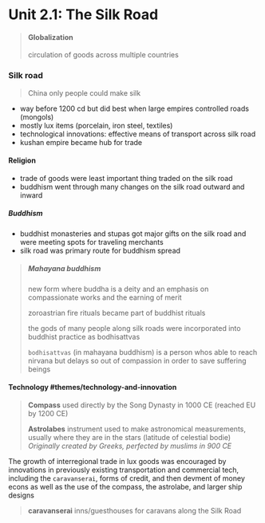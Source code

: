 # Unit 2.1: The Silk Road

> #### Globalization
> circulation of goods across multiple countries

### Silk road

> China only people could make silk

- way before 1200 cd but did best when large empires controlled roads (mongols)
- mostly lux items (porcelain, iron steel, textiles)
- technological innovations: effective means of transport across silk road
- kushan empire became hub for trade

#### Religion

- trade of goods were least important thing traded on the silk road
- buddhism went through many changes on the silk road outward and inward

##### Buddhism

- buddhist monasteries and stupas got major gifts on the silk road and were meeting spots for traveling merchants
- silk road was primary route for buddhism spread

> ##### Mahayana buddhism
> new form where buddha is a deity and an emphasis on compassionate works and the earning of merit
> 
> zoroastrian fire rituals became part of buddhist rituals
> 
> the gods of many people along silk roads were incorporated into buddhist practice as bodhisattvas
> 
> `bodhisattvas` (in mahayana buddhism) is a person whos able to reach nirvana but delays so out of compassion in order to save suffering beings

#### Technology #themes/technology-and-innovation 

> **Compass** used directly by the Song Dynasty in 1000 CE (reached EU by 1200 CE)
> 
> **Astrolabes** instrument used to make astronomical measurements, usually where they are in the stars (latitude of celestial bodie)
> *Originally created by Greeks, perfected by muslims in 900 CE*

The growth of interregional trade in lux goods was encouraged by innovations in previously existing transportation and commercial tech, including the `caravanserai`, forms of credit, and then devment of money econs as well as the use of the compass, the astrolabe, and larger ship designs

> **caravanserai** inns/guesthouses for caravans along the Silk Road
